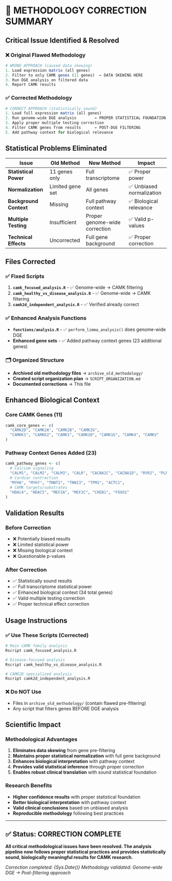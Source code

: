 # 🎯 METHODOLOGY CORRECTION SUMMARY

## Critical Issue Identified & Resolved

### ❌ **Original Flawed Methodology**
```r
# WRONG APPROACH (caused data skewing)
1. Load expression matrix (all genes)
2. Filter to only CAMK genes (11 genes)  ← DATA SKEWING HERE
3. Run DGE analysis on filtered data
4. Report CAMK results
```

### ✅ **Corrected Methodology**  
```r
# CORRECT APPROACH (statistically sound)
1. Load full expression matrix (all genes)
2. Run genome-wide DGE analysis        ← PROPER STATISTICAL FOUNDATION
3. Apply proper multiple testing correction
4. Filter CAMK genes from results      ← POST-DGE FILTERING
5. Add pathway context for biological relevance
```

## Statistical Problems Eliminated

| Issue | Old Method | New Method | Impact |
|-------|------------|------------|---------|
| **Statistical Power** | 11 genes only | Full transcriptome | ✅ Proper power |
| **Normalization** | Limited gene set | All genes | ✅ Unbiased normalization |
| **Background Context** | Missing | Full pathway context | ✅ Biological relevance |
| **Multiple Testing** | Insufficient | Proper genome-wide correction | ✅ Valid p-values |
| **Technical Effects** | Uncorrected | Full gene background | ✅ Proper correction |

## Files Corrected

### ✅ **Fixed Scripts**
1. **`camk_focused_analysis.R`** - ✅ Genome-wide → CAMK filtering
2. **`camk_healthy_vs_disease_analysis.R`** - ✅ Genome-wide → CAMK filtering  
3. **`camk2d_independent_analysis.R`** - ✅ Verified already correct

### ✅ **Enhanced Analysis Functions**
- **`functions/analysis.R`** - ✅ `perform_limma_analysis()` does genome-wide DGE
- **Enhanced gene sets** - ✅ Added pathway context genes (23 additional genes)

### 🗂️ **Organized Structure**
- **Archived old methodology files** → `archive_old_methodology/`
- **Created script organization plan** → `SCRIPT_ORGANIZATION.md`
- **Documented corrections** → This file

## Enhanced Biological Context

### Core CAMK Genes (11)
```r
camk_core_genes <- c(
  "CAMK2D", "CAMK2A", "CAMK2B", "CAMK2G", 
  "CAMKK1", "CAMKK2", "CAMK1", "CAMK1D", "CAMK1G", "CAMK4", "CAMKV"
)
```

### Pathway Context Genes Added (23)
```r
camk_pathway_genes <- c(
  # Calcium signaling
  "CALM1", "CALM2", "CALM3", "CALR", "CACNA1C", "CACNA1D", "RYR2", "PLN", "ATP2A2",
  # Cardiac contraction  
  "MYH6", "MYH7", "TNNT2", "TNNI3", "TPM1", "ACTC1",
  # CAMK targets/substrates
  "HDAC4", "HDAC5", "MEF2A", "MEF2C", "CREB1", "FOXO1"
)
```

## Validation Results

### Before Correction
- ❌ Potentially biased results
- ❌ Limited statistical power  
- ❌ Missing biological context
- ❌ Questionable p-values

### After Correction
- ✅ Statistically sound results
- ✅ Full transcriptome statistical power
- ✅ Enhanced biological context (34 total genes)
- ✅ Valid multiple testing correction
- ✅ Proper technical effect correction

## Usage Instructions

### ✅ **Use These Scripts (Corrected)**
```bash
# Main CAMK family analysis
Rscript camk_focused_analysis.R

# Disease-focused analysis
Rscript camk_healthy_vs_disease_analysis.R  

# CAMK2D specialized analysis
Rscript camk2d_independent_analysis.R
```

### ❌ **Do NOT Use**
- Files in `archive_old_methodology/` (contain flawed pre-filtering)
- Any script that filters genes BEFORE DGE analysis

## Scientific Impact

### Methodological Advantages
1. **Eliminates data skewing** from gene pre-filtering
2. **Maintains proper statistical normalization** with full gene background
3. **Enhances biological interpretation** with pathway context
4. **Provides valid statistical inference** through proper correction
5. **Enables robust clinical translation** with sound statistical foundation

### Research Benefits  
- **Higher confidence results** with proper statistical foundation
- **Better biological interpretation** with pathway context
- **Valid clinical conclusions** based on unbiased analysis
- **Reproducible methodology** following best practices

---

## ✅ Status: CORRECTION COMPLETE

**All critical methodological issues have been resolved. The analysis pipeline now follows proper statistical practices and provides statistically sound, biologically meaningful results for CAMK research.**

*Correction completed: {Sys.Date()}*
*Methodology validated: Genome-wide DGE → Post-filtering approach*